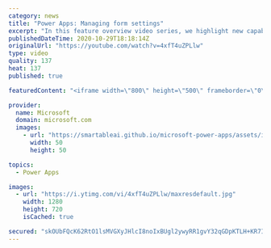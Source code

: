 ```yaml
---
category: news
title: "Power Apps: Managing form settings"
excerpt: "In this feature overview video series, we highlight new capabilities included in the latest update to Microsoft Power Apps.  Improvements to Microsoft Power Apps for managing form settings and events allow users to set various features on a form in the new modern designer.   Get the most out of Power"
publishedDateTime: 2020-10-29T18:18:14Z
originalUrl: "https://youtube.com/watch?v=4xfT4uZPLlw"
type: video
quality: 137
heat: 137
published: true

featuredContent: "<iframe width=\"800\" height=\"500\" frameborder=\"0\" src=\"https://www.youtube.com/embed/4xfT4uZPLlw\" allow=\"accelerometer; autoplay; encrypted-media; gyroscope; picture-in-picture\" allowfullscreen></iframe>"

provider:
  name: Microsoft
  domain: microsoft.com
  images:
    - url: "https://smartableai.github.io/microsoft-power-apps/assets/images/organizations/microsoft.com-50x50.jpg"
      width: 50
      height: 50

topics:
  - Power Apps

images:
  - url: "https://i.ytimg.com/vi/4xfT4uZPLlw/maxresdefault.jpg"
    width: 1280
    height: 720
    isCached: true

secured: "skOUbFQcK62RtO1lsMVGXyJHlcI8noIxBUgl2ywyRR1gvY32qGDpKTLH+KR7Ifp7CT/wDlz7WEbbTiWUo5iidOkK5N6g33ySb2PguQkg3qD+GTpV8CThD/RHGg8xWQXXTrzXgb8iNnlQFQMPE5WU2sMd9dLwjhSHsixjndlWdocXZjaVbvjq6c0lHokccCYiW/TDIzpMrZJvWv2JhEV8Gn+lsC93/vfE9Wg5LuYRwATD4qm6kjQKzdI1HqFWfmjHqSVug9JGEW96T6855ZjuNhZcvjInaaiM0io1+PpH+C40gFmuz2xELhx+JA9kdrWkv48kadCnd++CSoJQoqsi+4yculsZOn1CBQVr9/kqB4mb2gVniCBLPSkx9y4+b3K4DY2jhaKTt4c1VhWU3dEFbG9OeZfjAQl2a05AgeEmWUc=;kvcHWB4OUY7/ytgWb8nuPw=="
---
```



